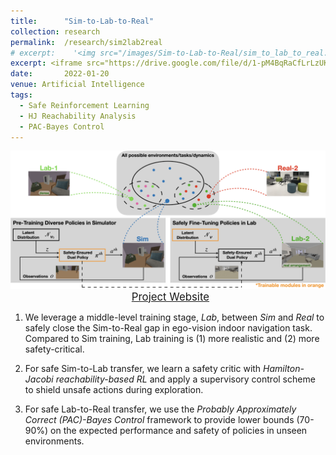 ```yaml
---
title: 		"Sim-to-Lab-to-Real"
collection:	research
permalink: 	/research/sim2lab2real
# excerpt:    '<img src="/images/Sim-to-Lab-to-Real/sim_to_lab_to_real.png"  alt="drawing" width="400"/>'
excerpt: <iframe src="https://drive.google.com/file/d/1-pM4BqRaCfLrLzUKnaC6wdCvmzryLWTu/preview" width="400" height="300" allow="autoplay"></iframe>
date: 		2022-01-20
venue: Artificial Intelligence 
tags:
  - Safe Reinforcement Learning
  - HJ Reachability Analysis
  - PAC-Bayes Control
---
```


<center>
	<img src="/images/Sim-to-Lab-to-Real/sim_to_lab_to_real.png"  alt="drawing" width="800"/>
</center>

<center>
  &nbsp;
	<a href="https://saferoboticslab.github.io/SimLabReal/" class="btn btn-success">
		<span style="font-size: 120%;">
			Project Website
		</span>
	</a>
</center>


1. We leverage a middle-level training stage, *Lab*, between *Sim* and *Real* to safely close the Sim-to-Real gap in ego-vision indoor navigation task. Compared to Sim training, Lab training is (1) more realistic and (2) more safety-critical.

2. For safe Sim-to-Lab transfer, we learn a safety critic with *Hamilton-Jacobi reachability-based RL* and apply a supervisory control scheme to shield unsafe actions during exploration.

3. For safe Lab-to-Real transfer, we use the *Probably Approximately Correct (PAC)-Bayes Control* framework to provide lower bounds (70-90%) on the expected performance and safety of policies in unseen environments.